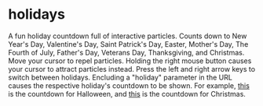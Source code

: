 # holidays
A fun holiday countdown full of interactive particles.
Counts down to New Year's Day, Valentine's Day, Saint Patrick's Day, Easter, Mother's Day, The Fourth of July, Father's Day, Veterans Day, Thanksgiving, and Christmas.
Move your cursor to repel particles.
Holding the right mouse button causes your cursor to attract particles instead.
Press the left and right arrow keys to switch between holidays.
Encluding a "holiday" parameter in the URL causes the respective holiday's countdown to be shown.
For example, [this](https://flamesdev.github.io/holidays?holiday=halloween) is the countdown for Halloween, and [this](https://flamesdev.github.io/holidays?holiday=christmas) is the countdown for Christmas.

